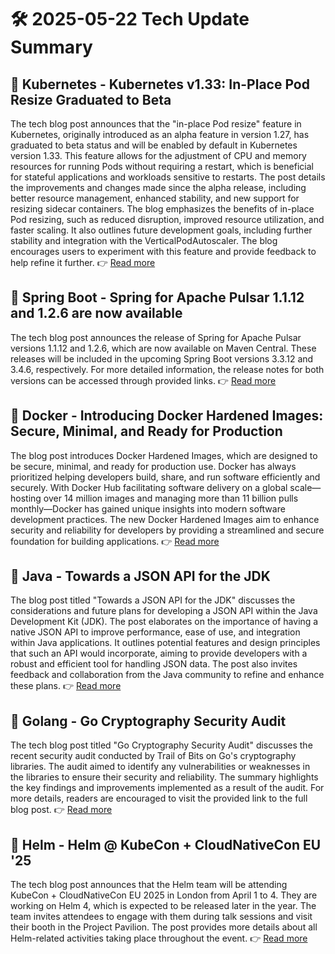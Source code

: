 # 🛠️ 2025-05-22 Tech Update Summary

## 🔹 Kubernetes - Kubernetes v1.33: In-Place Pod Resize Graduated to Beta
The tech blog post announces that the "in-place Pod resize" feature in Kubernetes, originally introduced as an alpha feature in version 1.27, has graduated to beta status and will be enabled by default in Kubernetes version 1.33. This feature allows for the adjustment of CPU and memory resources for running Pods without requiring a restart, which is beneficial for stateful applications and workloads sensitive to restarts. The post details the improvements and changes made since the alpha release, including better resource management, enhanced stability, and new support for resizing sidecar containers. The blog emphasizes the benefits of in-place Pod resizing, such as reduced disruption, improved resource utilization, and faster scaling. It also outlines future development goals, including further stability and integration with the VerticalPodAutoscaler. The blog encourages users to experiment with this feature and provide feedback to help refine it further.
👉 [Read more](https://kubernetes.io/blog/2025/05/16/kubernetes-v1-33-in-place-pod-resize-beta/)

## 🔹 Spring Boot - Spring for Apache Pulsar 1.1.12 and 1.2.6 are now available
The tech blog post announces the release of Spring for Apache Pulsar versions 1.1.12 and 1.2.6, which are now available on Maven Central. These releases will be included in the upcoming Spring Boot versions 3.3.12 and 3.4.6, respectively. For more detailed information, the release notes for both versions can be accessed through provided links.
👉 [Read more](https://spring.io/blog/2025/05/22/spring-for-apache-pulsar-1-1-12-and-1-2-6-are-now-available)

## 🔹 Docker - Introducing Docker Hardened Images: Secure, Minimal, and Ready for Production
The blog post introduces Docker Hardened Images, which are designed to be secure, minimal, and ready for production use. Docker has always prioritized helping developers build, share, and run software efficiently and securely. With Docker Hub facilitating software delivery on a global scale—hosting over 14 million images and managing more than 11 billion pulls monthly—Docker has gained unique insights into modern software development practices. The new Docker Hardened Images aim to enhance security and reliability for developers by providing a streamlined and secure foundation for building applications.
👉 [Read more](https://www.docker.com/blog/introducing-docker-hardened-images/)

## 🔹 Java - Towards a JSON API for the JDK
The blog post titled "Towards a JSON API for the JDK" discusses the considerations and future plans for developing a JSON API within the Java Development Kit (JDK). The post elaborates on the importance of having a native JSON API to improve performance, ease of use, and integration within Java applications. It outlines potential features and design principles that such an API would incorporate, aiming to provide developers with a robust and efficient tool for handling JSON data. The post also invites feedback and collaboration from the Java community to refine and enhance these plans.
👉 [Read more](https://inside.java/2025/05/20/json-api-jdk/)

## 🔹 Golang - Go Cryptography Security Audit
The tech blog post titled "Go Cryptography Security Audit" discusses the recent security audit conducted by Trail of Bits on Go's cryptography libraries. The audit aimed to identify any vulnerabilities or weaknesses in the libraries to ensure their security and reliability. The summary highlights the key findings and improvements implemented as a result of the audit. For more details, readers are encouraged to visit the provided link to the full blog post.
👉 [Read more](https://go.dev/blog/tob-crypto-audit)

## 🔹 Helm - Helm @ KubeCon + CloudNativeCon EU '25
The tech blog post announces that the Helm team will be attending KubeCon + CloudNativeCon EU 2025 in London from April 1 to 4. They are working on Helm 4, which is expected to be released later in the year. The team invites attendees to engage with them during talk sessions and visit their booth in the Project Pavilion. The post provides more details about all Helm-related activities taking place throughout the event.
👉 [Read more](https://helm.sh/blog/helm-at-kubecon-eu-25/)

